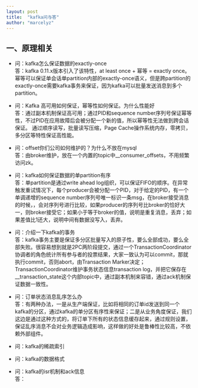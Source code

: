 ```yaml
---
layout: post
title:  "kafka问与答"
author: "marcelyz"
---
```


## 一、原理相关
- 问：kafka怎么保证数据的exactly-once<br/>
答：kafka 0.11.x版本引入了该特性，at least once + 幂等 = exactly once。幂等可以保证单会话单partition内部的exactly-once语义，但是跨partition的exactly-once需要kafka事务来保证，因为kafka可以批量发送消息到多个partition。

- 问：Kafka 高可用如何保证，幂等性如何保证。为什么性能好<br/>
答：通过副本机制保证高可用；通过PID和sequence number序列号保证幂等性，不过PID在应用故障后会被分配一个新的值，所以幂等性无法做到跨会话保证。
通过顺序读写，批量读写压缩，Page Cache操作系统内存，零拷贝，多分区等特性保证高性能。

- 问：offset你们公司如何维护的？为什么不放在mysql<br/>
答：由broker维护，放在一个内置的topic中__consumer_offsets，不用频繁访问zk。

- 问：kafka如何保证数据的单partition有序<br/>
答：单partition是通过write ahead log组织，可以保证FIFO的顺序。在异常触发重试情况下，每个producer会被分配一个PID，对于给定的PID，有一个单调递增的sequence number序列号唯一标识一条msg，在broker接受消息的时候，，会对序列号进行比较，如果producer的序列号比broker的恰好大一，则broker接受它；如果小于等于broker的值，说明是重复消息，丢弃；如果差值比1还大，说明中间有数据没写入，丢弃。

- 问：介绍一下kafka的事务<br/>
答：kafka事务主要是保证多分区批量写入的原子性，要么全部成功，要么全部失败。很容易想到就是2PC两阶段提交，通过一个TransactionCoordinator协调者的角色统计所有参与者的投票结果，大家一致认为可以commit，那就执行commit，否则abort，由Transaction Marker决定；TransactionCoordinator维护事务状态信息transaction log，并把它保存在__transaction_state这个内部topic中，通过副本机制来容错，通过ack机制保证数据一致性。

- 问：订单状态消息乱序怎么办<br>
答：有两种办法，一是从生产端保证，比如将相同的订单id发送到同一个kafka的分区，通过kafka的单分区有序性来保证；二是从业务角度保证，我们这边是通过这种方式的，将订单下所有的状态信息缓存起来，通过规则设置，保证乱序消息不会对业务逻辑造成影响，这样做的好处是鲁棒性比较高，不依赖外部组件。

- 问：kafka的稀疏索引<br>

- 问：kafka的数据格式<br>

- 问：kafka的isr机制和ack信息<br>
答：